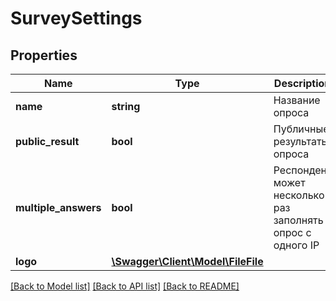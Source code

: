 # SurveySettings

## Properties
Name | Type | Description | Notes
------------ | ------------- | ------------- | -------------
**name** | **string** | Название опроса | 
**public_result** | **bool** | Публичные результаты опроса | 
**multiple_answers** | **bool** | Респондент может несколько раз заполнять опрос с одного IP | 
**logo** | [**\Swagger\Client\Model\FileFile**](FileFile.md) |  | 

[[Back to Model list]](../README.md#documentation-for-models) [[Back to API list]](../README.md#documentation-for-api-endpoints) [[Back to README]](../README.md)


